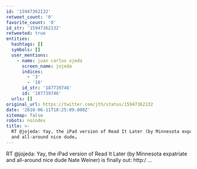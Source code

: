 ```yaml
---
id: '15947362132'
retweet_count: '0'
favorite_count: '0'
id_str: '15947362132'
retweeted: true
entities:
  hashtags: []
  symbols: []
  user_mentions:
    - name: juan carlos ojeda
      screen_name: jojeda
      indices:
        - '3'
        - '10'
      id_str: '187739746'
      id: '187739746'
  urls: []
original_url: https://twitter.com/jth/status/15947362132
date: '2010-06-11T18:25:09.000Z'
sitemap: false
robots: noindex
title: >-
  RT @jojeda: Yay, the iPad version of Read It Later (by Minnesota expatriate
  and all-around nice dude…
---
```


RT @jojeda: Yay, the iPad version of Read It Later (by Minnesota expatriate and all-around nice dude Nate Weiner) is finally out: http:/ ...